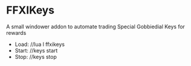 # FFXIKeys
A small windower addon to automate trading Special Gobbiedial Keys for rewards

* Load: //lua l ffxikeys
* Start: //keys start
* Stop: //keys stop

